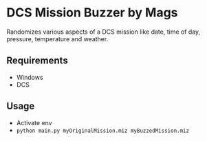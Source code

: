 # DCS Mission Buzzer by Mags

Randomizes various aspects of a DCS mission like date, time of day, pressure, temperature and weather.

## Requirements

* Windows
* DCS

## Usage

* Activate env
* `python main.py myOriginalMission.miz myBuzzedMission.miz`
